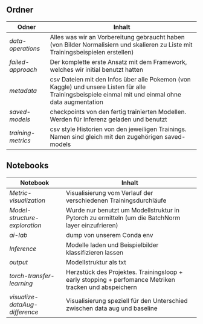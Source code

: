 ## Ordner

| Odner | Inhalt |
| ------------------ | ----------------- |
| *data-operations* | Alles was wir an Vorbereitung gebraucht haben (von Bilder Normalisiern und skalieren zu Liste mit Trainingsbeispielen erstellen) |
| *failed-approach* | Der komplette erste Ansatz mit dem Framework, welches wir initial benutzt hatten |
| *metadata* | csv Dateien mit den Infos über alle Pokemon (von Kaggle) und unsere Listen für alle Trainingsbeispiele einmal mit und einmal ohne data augmentation |
| *saved-models* | checkpoints von den fertig trainierten Modellen. Werden für Inferenz geladen und benutzt |
| *training-metrics* | csv style Historien von den jeweiligen Trainings. Namen sind gleich mit den zugehörigen saved-models |

## Notebooks

| Notebook | Inhalt |
| ------------------ | ----------------- |
| *Metric-visualization* | Visualisierung vom Verlauf der verschiedenen Trainingsdurchläufe |
| *Model-structure-exploration* | Wurde nur benutzt um Modellstruktur in Pytorch zu ermitteln (um die BatchNorm layer einzufrieren) |
| *ai-lab* | dump von unserem Conda env |
| *Inference* | Modelle laden und Beispielbilder klassifizieren lassen |
| *output* | Modellstruktur als txt |
| *torch-transfer-learning* | Herzstück des Projektes. Trainingsloop + early stopping + perfomance Metriken tracken und abspeichern |
| *visualize-dataAug-difference* | Visualisierung speziell für den Unterschied zwischen data aug und baseline |
